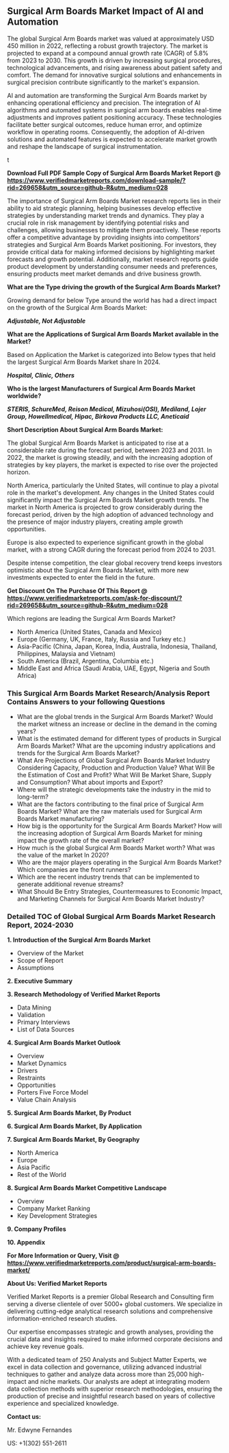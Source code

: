 <h2>Surgical Arm Boards Market Impact of AI and Automation</h2><p>The global Surgical Arm Boards market was valued at approximately USD 450 million in 2022, reflecting a robust growth trajectory. The market is projected to expand at a compound annual growth rate (CAGR) of 5.8% from 2023 to 2030. This growth is driven by increasing surgical procedures, technological advancements, and rising awareness about patient safety and comfort. The demand for innovative surgical solutions and enhancements in surgical precision contribute significantly to the market's expansion.</p><p>AI and automation are transforming the Surgical Arm Boards market by enhancing operational efficiency and precision. The integration of AI algorithms and automated systems in surgical arm boards enables real-time adjustments and improves patient positioning accuracy. These technologies facilitate better surgical outcomes, reduce human error, and optimize workflow in operating rooms. Consequently, the adoption of AI-driven solutions and automated features is expected to accelerate market growth and reshape the landscape of surgical instrumentation.</p>t</p><p id="" class=""><strong>Download Full PDF Sample Copy of Surgical Arm Boards Market Report @ <a href="https://www.verifiedmarketreports.com/download-sample/?rid=269658&utm_source=github-R&utm_medium=028" target="_blank">https://www.verifiedmarketreports.com/download-sample/?rid=269658&utm_source=github-R&utm_medium=028</a></strong></p><p>The importance of&nbsp;Surgical Arm Boards Market research reports lies in their ability to aid strategic planning, helping businesses develop effective strategies by understanding market trends and dynamics. They play a crucial role in risk management by identifying potential risks and challenges, allowing businesses to mitigate them proactively. These reports offer a competitive advantage by providing insights into competitors' strategies and Surgical Arm Boards Market positioning. For investors, they provide critical data for making informed decisions by highlighting market forecasts and growth potential. Additionally, market research reports guide product development by understanding consumer needs and preferences, ensuring products meet market demands and drive business growth.</p><p><strong>What are the&nbsp;Type driving the growth of the Surgical Arm Boards Market?</strong></p><p id="" class="">Growing demand for below Type around the world has had a direct impact on the growth of the Surgical Arm Boards Market:</p><em><strong>Adjustable, Not Adjustable</strong></em></p><strong>What are the&nbsp;Applications&nbsp;of Surgical Arm Boards Market available in the Market?</strong></p><p id="" class="">Based on Application the Market is categorized into Below types that held the largest Surgical Arm Boards Market share In 2024.</p><em><strong>Hospital, Clinic, Others</strong></em></p><strong>Who is the largest Manufacturers of Surgical Arm Boards Market worldwide?</strong></p><p><em><strong>STERIS, SchureMed, Reison Medical, Mizuhosi(OSI), Mediland, Lojer Group, Howellmedical, Hipac, Birkova Products LLC, Aneticaid</strong></em></p><p id="" class=""><strong>Short Description About Surgical Arm Boards Market:</strong></p><p>The global Surgical Arm Boards Market is anticipated to rise at a considerable rate during the forecast period, between 2023 and 2031. In 2022, the market is growing steadily, and with the increasing adoption of strategies by key players, the market is expected to rise over the projected horizon.</p><p>North America, particularly the United States, will continue to play a pivotal role in the market's development. Any changes in the United States could significantly impact the Surgical Arm Boards Market growth trends. The market in North America is projected to grow considerably during the forecast period, driven by the high adoption of advanced technology and the presence of major industry players, creating ample growth opportunities.</p><p>Europe is also expected to experience significant growth in the global market, with a strong CAGR during the forecast period from 2024 to 2031.</p><p>Despite intense competition, the clear global recovery trend keeps investors optimistic about the Surgical Arm Boards Market, with more new investments expected to enter the field in the future.</p><p id="" class=""><strong>Get Discount On The Purchase Of This Report @ <a href="https://www.verifiedmarketreports.com/ask-for-discount/?rid=269658&utm_source=github-R&utm_medium=028" target="_blank">https://www.verifiedmarketreports.com/ask-for-discount/?rid=269658&utm_source=github-R&utm_medium=028</a></strong></p>Which regions are leading the Surgical Arm Boards Market?</p><ul><li>North America (United States, Canada and Mexico)</li><li>Europe (Germany, UK, France, Italy, Russia and Turkey etc.)</li><li>Asia-Pacific (China, Japan, Korea, India, Australia, Indonesia, Thailand, Philippines, Malaysia and Vietnam)</li><li>South America (Brazil, Argentina, Columbia etc.)</li><li>Middle East and Africa (Saudi Arabia, UAE, Egypt, Nigeria and South Africa)</li></ul><h3 id="" class="">This Surgical Arm Boards Market Research/Analysis Report Contains Answers to your following Questions</h3><ul><li>What are the global trends in the Surgical Arm Boards Market? Would the market witness an increase or decline in the demand in the coming years?</li><li>What is the estimated demand for different types of products in Surgical Arm Boards Market? What are the upcoming industry applications and trends for the Surgical Arm Boards Market?</li><li>What Are Projections of Global Surgical Arm Boards Market Industry Considering Capacity, Production and Production Value? What Will Be the Estimation of Cost and Profit? What Will Be Market Share, Supply and Consumption? What about imports and Export?</li><li>Where will the strategic developments take the industry in the mid to long-term?</li><li>What are the factors contributing to the final price of Surgical Arm Boards Market? What are the raw materials used for Surgical Arm Boards Market manufacturing?</li><li>How big is the opportunity for the Surgical Arm Boards Market? How will the increasing adoption of Surgical Arm Boards Market for mining impact the growth rate of the overall market?</li><li>How much is the global Surgical Arm Boards Market worth? What was the value of the market In 2020?</li><li>Who are the major players operating in the Surgical Arm Boards Market? Which companies are the front runners?</li><li>Which are the recent industry trends that can be implemented to generate additional revenue streams?</li><li>What Should Be Entry Strategies, Countermeasures to Economic Impact, and Marketing Channels for Surgical Arm Boards Market Industry?</li></ul><h3 id="" class="">Detailed TOC of Global Surgical Arm Boards Market Research Report, 2024-2030</h3><p id="" class=""><strong>1. Introduction of the Surgical Arm Boards Market</strong></p><ul><li>Overview of the Market</li><li>Scope of Report</li><li>Assumptions</li></ul><p id="" class=""><strong>2. Executive Summary</strong></p><p id="" class=""><strong>3. Research Methodology of Verified Market Reports</strong></p><ul><li>Data Mining</li><li>Validation</li><li>Primary Interviews</li><li>List of Data Sources</li></ul><p id="" class=""><strong>4. Surgical Arm Boards Market Outlook</strong></p><ul><li>Overview</li><li>Market Dynamics</li><li>Drivers</li><li>Restraints</li><li>Opportunities</li><li>Porters Five Force Model</li><li>Value Chain Analysis</li></ul><p id="" class=""><strong>5. Surgical Arm Boards Market, By Product</strong></p><p id="" class=""><strong>6. Surgical Arm Boards Market, By Application</strong></p><p id="" class=""><strong>7. Surgical Arm Boards Market, By Geography</strong></p><ul><li>North America</li><li>Europe</li><li>Asia Pacific</li><li>Rest of the World</li></ul><p id="" class=""><strong>8. Surgical Arm Boards Market Competitive Landscape</strong></p><ul><li>Overview</li><li>Company Market Ranking</li><li>Key Development Strategies</li></ul><p id="" class=""><strong>9. Company Profiles</strong></p><p id="" class=""><strong>10. Appendix</strong></p><p id="" class=""><strong>For More Information or Query, Visit @ <a href="https://www.verifiedmarketreports.com/product/surgical-arm-boards-market/" target="_blank">https://www.verifiedmarketreports.com/product/surgical-arm-boards-market/</a></strong></p><p id="" class=""><strong>About Us: Verified Market Reports</strong></p><p id="" class="">Verified Market Reports is a premier Global Research and Consulting firm serving a diverse clientele of over 5000+ global customers. We specialize in delivering cutting-edge analytical research solutions and comprehensive information-enriched research studies.</p><p id="" class="">Our expertise encompasses strategic and growth analyses, providing the crucial data and insights required to make informed corporate decisions and achieve key revenue goals.</p><p id="" class="">With a dedicated team of 250 Analysts and Subject Matter Experts, we excel in data collection and governance, utilizing advanced industrial techniques to gather and analyze data across more than 25,000 high-impact and niche markets. Our analysts are adept at integrating modern data collection methods with superior research methodologies, ensuring the production of precise and insightful research based on years of collective experience and specialized knowledge.</p><p id="" class=""><strong>Contact us:</strong></p><p id="" class="">Mr. Edwyne Fernandes</p><p id="" class="">US: +1(302) 551-2611</p>